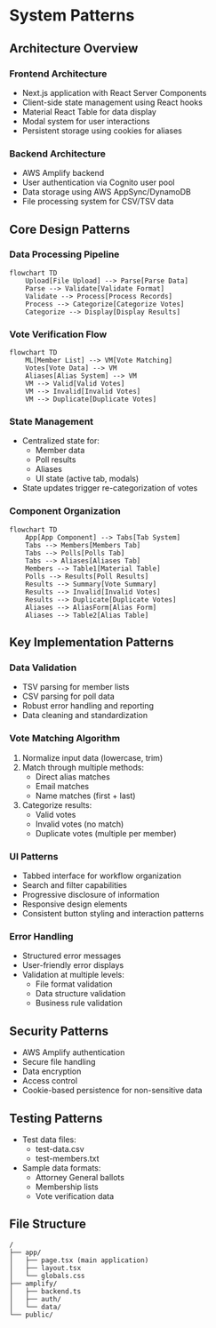 # System Patterns

## Architecture Overview

### Frontend Architecture
- Next.js application with React Server Components
- Client-side state management using React hooks
- Material React Table for data display
- Modal system for user interactions
- Persistent storage using cookies for aliases

### Backend Architecture
- AWS Amplify backend
- User authentication via Cognito user pool
- Data storage using AWS AppSync/DynamoDB
- File processing system for CSV/TSV data

## Core Design Patterns

### Data Processing Pipeline
```mermaid
flowchart TD
    Upload[File Upload] --> Parse[Parse Data]
    Parse --> Validate[Validate Format]
    Validate --> Process[Process Records]
    Process --> Categorize[Categorize Votes]
    Categorize --> Display[Display Results]
```

### Vote Verification Flow
```mermaid
flowchart TD
    ML[Member List] --> VM[Vote Matching]
    Votes[Vote Data] --> VM
    Aliases[Alias System] --> VM
    VM --> Valid[Valid Votes]
    VM --> Invalid[Invalid Votes]
    VM --> Duplicate[Duplicate Votes]
```

### State Management
- Centralized state for:
  - Member data
  - Poll results
  - Aliases
  - UI state (active tab, modals)
- State updates trigger re-categorization of votes

### Component Organization
```mermaid
flowchart TD
    App[App Component] --> Tabs[Tab System]
    Tabs --> Members[Members Tab]
    Tabs --> Polls[Polls Tab]
    Tabs --> Aliases[Aliases Tab]
    Members --> Table1[Material Table]
    Polls --> Results[Poll Results]
    Results --> Summary[Vote Summary]
    Results --> Invalid[Invalid Votes]
    Results --> Duplicate[Duplicate Votes]
    Aliases --> AliasForm[Alias Form]
    Aliases --> Table2[Alias Table]
```

## Key Implementation Patterns

### Data Validation
- TSV parsing for member lists
- CSV parsing for poll data
- Robust error handling and reporting
- Data cleaning and standardization

### Vote Matching Algorithm
1. Normalize input data (lowercase, trim)
2. Match through multiple methods:
   - Direct alias matches
   - Email matches
   - Name matches (first + last)
3. Categorize results:
   - Valid votes
   - Invalid votes (no match)
   - Duplicate votes (multiple per member)

### UI Patterns
- Tabbed interface for workflow organization
- Search and filter capabilities
- Progressive disclosure of information
- Responsive design elements
- Consistent button styling and interaction patterns

### Error Handling
- Structured error messages
- User-friendly error displays
- Validation at multiple levels:
  - File format validation
  - Data structure validation
  - Business rule validation

## Security Patterns
- AWS Amplify authentication
- Secure file handling
- Data encryption
- Access control
- Cookie-based persistence for non-sensitive data

## Testing Patterns
- Test data files:
  - test-data.csv
  - test-members.txt
- Sample data formats:
  - Attorney General ballots
  - Membership lists
  - Vote verification data

## File Structure
```
/
├── app/
│   ├── page.tsx (main application)
│   ├── layout.tsx
│   └── globals.css
├── amplify/
│   ├── backend.ts
│   ├── auth/
│   └── data/
└── public/
